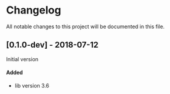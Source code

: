 # Changelog
All notable changes to this project will be documented in this file.

## [0.1.0-dev] - 2018-07-12

Initial version

#### Added
* lib version 3.6